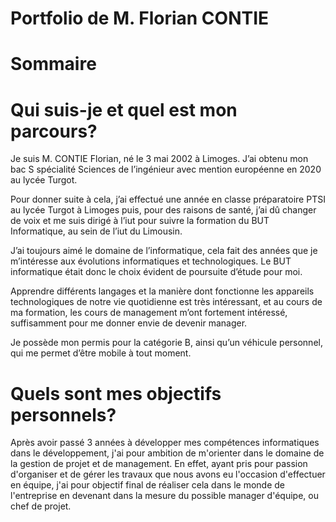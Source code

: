 # Portfolio de M. Florian CONTIE


# Sommaire




# Qui suis-je et quel est mon parcours?

Je suis M. CONTIE Florian, né le 3 mai 2002 à Limoges. J’ai obtenu mon bac S spécialité Sciences de l’ingénieur avec mention européenne en 2020 au lycée Turgot.

Pour donner suite à cela, j’ai effectué une année en classe préparatoire PTSI au lycée Turgot à Limoges puis, pour des raisons de santé, j’ai dû changer de voix et me suis dirigé à l’iut pour suivre la formation du BUT Informatique, au sein de l’iut du Limousin.

J’ai toujours aimé le domaine de l’informatique, cela fait des années que je m’intéresse aux évolutions informatiques et technologiques. Le BUT informatique était donc le choix évident de poursuite d’étude pour moi.

Apprendre différents langages et la manière dont fonctionne les appareils technologiques de notre vie quotidienne est très intéressant, et au cours de ma formation, les cours de management m’ont fortement intéressé, suffisamment pour me donner envie de devenir manager.

Je possède mon permis pour la catégorie B, ainsi qu’un véhicule personnel, qui me permet d’être mobile à tout moment.


# Quels sont mes objectifs personnels?

Après avoir passé 3 années à développer mes compétences informatiques dans le développement, j'ai pour ambition de m'orienter dans le domaine de la gestion de projet et de management. En effet, ayant pris pour passion d'organiser et de gérer les travaux que nous avons eu l'occasion d'effectuer en équipe, j'ai pour objectif final de réaliser cela dans le monde de l'entreprise en devenant dans la mesure du possible manager d'équipe, ou chef de projet.
